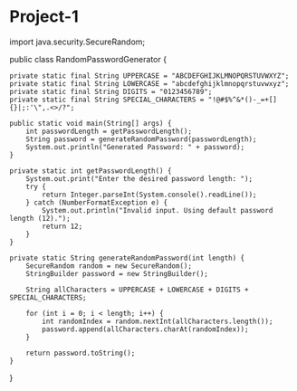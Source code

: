 # Project-1
import java.security.SecureRandom;

public class RandomPasswordGenerator {

    private static final String UPPERCASE = "ABCDEFGHIJKLMNOPQRSTUVWXYZ";
    private static final String LOWERCASE = "abcdefghijklmnopqrstuvwxyz";
    private static final String DIGITS = "0123456789";
    private static final String SPECIAL_CHARACTERS = "!@#$%^&*()-_=+[]{}|;:'\",.<>/?";

    public static void main(String[] args) {
        int passwordLength = getPasswordLength();
        String password = generateRandomPassword(passwordLength);
        System.out.println("Generated Password: " + password);
    }

    private static int getPasswordLength() {
        System.out.print("Enter the desired password length: ");
        try {
            return Integer.parseInt(System.console().readLine());
        } catch (NumberFormatException e) {
            System.out.println("Invalid input. Using default password length (12).");
            return 12;
        }
    }

    private static String generateRandomPassword(int length) {
        SecureRandom random = new SecureRandom();
        StringBuilder password = new StringBuilder();

        String allCharacters = UPPERCASE + LOWERCASE + DIGITS + SPECIAL_CHARACTERS;

        for (int i = 0; i < length; i++) {
            int randomIndex = random.nextInt(allCharacters.length());
            password.append(allCharacters.charAt(randomIndex));
        }

        return password.toString();
    }
}
